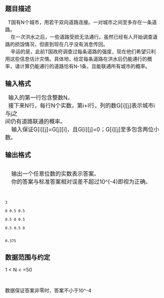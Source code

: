 ## 题目描述

<p><span style="font-size: medium">  T国有N个城市，用若干双向道路连接。一对城市之间至多存在一条道路。<br>     在一次洪水之后，一些道路受损无法通行。虽然已经有人开始调查道路的损毁情况，但直到现在几乎没有消息传回。<br>     辛运的是，此前T国政府调查过每条道路的强度，现在他们希望只利用这些信息估计灾情。具体地，给定每条道路在洪水后仍能通行的概率，请计算仍能通行的道路恰有N-1条，且能联通所有城市的概率。<br> </span></p>

## 输入格式

<p><font size="4">  输入的第一行包含整数N。<br>   接下来N行，每行N个实数，第i+l行，列的数G[i][j]表示城市i与j之<br> 间仍有道路联通的概率。<br>     输入保证G[i][j]=G[j][i]，且G[i][j]=0；G[i][j]至多包含两位小数。<br> </font></p>

## 输出格式

<p><br> <font size="4">    输出一个任意位数的实数表示答案。<br>     你的答案与标准答案相对误差不超过10^(-4)即视为正确。<br> <br> </font></p>

```input1
3
0 0.5 0.5
0.5 0 0.5
0.5 0.5 0
```
```output1
0.375
```
## 数据范围与约定

<p><span style="font-size: medium">1 < N < =50</span></p>
<br> 
<p><span style="font-size: medium">数据保证答案非零时，答案不小于10^-4</span></p>

